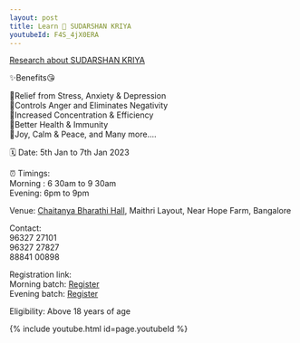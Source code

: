 ```yaml
---
layout: post
title: Learn 💫 SUDARSHAN KRIYA
youtubeId: F4S_4jX0ERA
---
```



<!--
[Stemming student burnout with SUDARSHAN KRIYA](https://youtu.be/Vlu3arLc0WE) <br/>
-->
[Research about SUDARSHAN KRIYA](https://www.artofliving.org/in-en/research-sudarshan-kriya) <br/>


✨Benefits😘 

<p>
🌟Relief from Stress, Anxiety & Depression <br/>
🌟Controls Anger and Eliminates Negativity <br/>
🌟Increased Concentration & Efficiency <br/>
🌟Better Health & Immunity <br/>
🌟Joy, Calm & Peace, and Many more.... <br/>
</p>

🗓 Date:  5th Jan to 7th Jan 2023 <br/>

⏰ Timings: <br/>
Morning : 6 30am to 9 30am <br/>
Evening:  6pm to 9pm <br/>

Venue: [Chaitanya Bharathi Hall](https://maps.app.goo.gl/xuXkfkAjxN2hc59y5), Maithri Layout, Near Hope Farm, Bangalore  <br/>

Contact: <br/>
96327 27101  <br/>
96327 27827  <br/>
88841 00898  <br/>

Registration link: <br/>
Morning batch: [Register](https://aolt.in/751804) <br/>
Evening batch: [Register](https://aolt.in/751806) <br/>

Eligibility: Above 18 years of age

{% include youtube.html id=page.youtubeId %}
